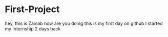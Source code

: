 # First-Project
hey, this is Zainab
how are you doing
this is my first day on github
I started my Internship 2 days back
